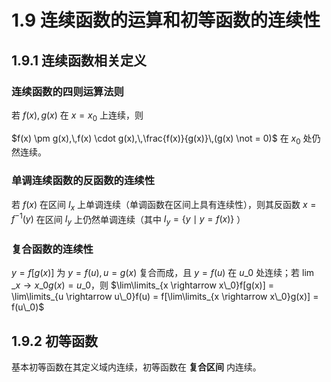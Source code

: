 # 1.9 连续函数的运算和初等函数的连续性

## 1.9.1 连续函数相关定义

### 连续函数的四则运算法则

若 $f(x),\,g(x)$ 在 $x = x_0$ 上连续，则

$f(x) \pm g(x),\,f(x) \cdot g(x),\,\frac{f(x)}{g(x)}\,(g(x) \not = 0)$ 在 $x_0$ 处仍然连续。

### 单调连续函数的反函数的连续性

若 $f(x)$ 在区间 $I_x$ 上单调连续（单调函数在区间上具有连续性），则其反函数 $x = f^{-1}(y)$ 在区间 $I_y$ 上仍然单调连续（其中 $I_y = \lbrace y \mid y = f(x) \rbrace$ ）

### 复合函数的连续性

$y = f[g(x)]$ 为 $y = f(u),\,u = g(x)$ 复合而成，且 $y = f(u)$ 在 $u\_0$ 处连续；若 $\lim\limits\_{x \rightarrow x\_0}g(x) = u\_0$，则 $\lim\limits_{x \rightarrow x\_0}f[g(x)] = \lim\limits_{u \rightarrow u\_0}f(u) = f[\lim\limits_{x \rightarrow x\_0}g(x)] = f(u\_0)$

## 1.9.2 初等函数

基本初等函数在其定义域内连续，初等函数在 **复合区间** 内连续。